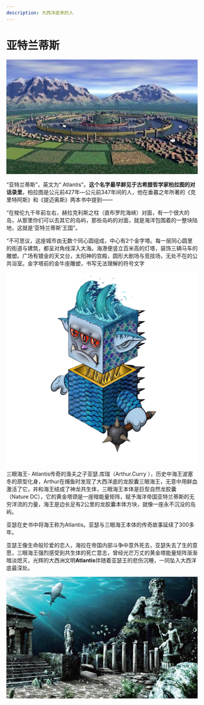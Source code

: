 ```yaml
---
description: 大西洋底来的人
---
```


# 亚特兰蒂斯

![](../.gitbook/assets/3.jpeg)

“亚特兰蒂斯”，英文为“ Atlantis”。**这个名字最早鲜见于古希腊哲学家柏拉图的对话录里**，柏拉图是公元前427年—公元前347年间的人，他在垂暮之年所著的《克里特阿斯》和《提迈奥斯》两本书中提到——

“在梭伦九千年前左右，赫拉克利斯之柱（直布罗陀海峡）对面，有一个很大的岛，从那里你们可以去其它的岛屿，那些岛屿的对面，就是海洋包围着的一整块陆地，这就是‘亚特兰蒂斯’王国”。

“不可思议，这座城市由无数个同心圆组成，中心有2个金字塔。每一层同心圆里的街道与建筑，都呈对角线深入大海。海港便竖立百米高的灯塔，装饰三辆马车的雕塑。广场有镀金的天文台，太阳神的宫殿，圆形大剧场与竞技场，无处不在的公共浴室。金字塔前的金牛座雕塑，书写无法理解的符号文字

![three-eyed sea king  三眼海王](../.gitbook/assets/129.png)

三眼海王- Atlantis传奇的渔夫之子亚瑟.库瑞（Arthur.Curry ），历史中海王波塞冬的原型化身，Arthur在捕鱼时发现了大西洋底的龙胶囊三眼海王，无意中用鲜血激活了它，并和海王结成了神龙共生体，三眼海王本体是巨型自然龙胶囊（Nature DC），它的黄金塔颈是一座暗能量矩阵，赋予海洋帝国亚特兰蒂斯的无穷洋流的力量，海王是边长足有2公里的龙胶囊本体方块，就像一座永不沉没的岛屿。

亚瑟在史书中将海王称为Atlantis。亚瑟与三眼海王本体的传奇故事延续了300多年。

亚瑟王像生命般珍爱的恋人，海拉在帝国内部斗争中意外死去，亚瑟失去了生的意愿，三眼海王强烈感受到共生体的死亡意志，曾经光芒万丈的黄金塔能量矩阵渐渐暗淡熄灭，光辉的大西洲文明**Atlantis**伴随着亚瑟王的悲伤沉睡，一同坠入大西洋底最深处。

![](<../.gitbook/assets/2 (1).jpeg>)
